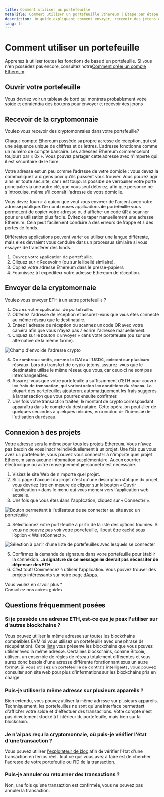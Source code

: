 ```yaml
---
title: Comment utiliser un portefeuille
metaTitle: Comment utiliser un portefeuille Ethereum | Étape par étape
description: Un guide expliquant comment envoyer, recevoir des jetons et se connecter à des projets web3.
lang: fr
---
```


# Comment utiliser un portefeuille

Apprenez à utiliser toutes les fonctions de base d'un portefeuille. Si vous n'en possédez pas encore, consultez notre[Comment créer un compte Ethereum](/guides/how-to-create-an-ethereum-account/).

## Ouvrir votre portefeuille

Vous devriez voir un tableau de bord qui montrera probablement votre solde et contiendra des boutons pour envoyer et recevoir des jetons.

## Recevoir de la cryptomonnaie

Voulez-vous recevoir des cryptomonnaies dans votre portefeuille?

Chaque compte Ethereum possède sa propre adresse de réception, qui est une séquence unique de chiffres et de lettres. L'adresse fonctionne comme un numéro de compte bancaire. Les adresses Ethereum commenceront toujours par « 0x ». Vous pouvez partager cette adresse avec n'importe qui: il est sécuritaire de le faire.

Votre adresse est un peu comme l’adresse de votre domicile : vous devez la communiquez aux gens pour qu’ils puissent vous trouver. Vous pouvez agir ainsi en toute sécurité, car il est toujours possible de verrouiller votre porte principale via une autre clé, que vous seul détenez, afin que personne ne s'introduise, même s'il connaît l'adresse de votre domicile.

Vous devez fournir à quiconque veut vous envoyer de l'argent avec votre adresse publique. De nombreuses applications de portefeuille vous permettent de copier votre adresse ou d'afficher un code QR à scanner pour une utilisation plus facile. Évitez de taper manuellement une adresse Ethereum. Cela peut facilement conduire à des erreurs de frappe et à des pertes de fonds.

Différentes applications peuvent varier ou utiliser une langue différente, mais elles devraient vous conduire dans un processus similaire si vous essayez de transférer des fonds.

1. Ouvrez votre application de portefeuille.
2. Cliquez sur « Recevoir » (ou sur le libellé similaire).
3. Copiez votre adresse Ethereum dans le presse-papiers.
4. Fournissez à l'expéditeur votre adresse Ethereum de réception.

## Envoyer de la cryptomonnaie

Voulez-vous envoyer ETH à un autre portefeuille ?

1. Ouvrez votre application de portefeuille.
2. Obtenez l'adresse de réception et assurez-vous que vous êtes connecté au même réseau que le destinataire.
3. Entrez l'adresse de réception ou scannez un code QR avec votre caméra afin que vous n'ayez pas à écrire l'adresse manuellement.
4. Cliquez sur le bouton « Envoyer » dans votre portefeuille (ou sur une alternative de la même forme).

![Champ d'envoi de l'adresse crypto](./send.png)
<br/>

5. De nombreux actifs, comme le DAI ou l'USDC, existent sur plusieurs réseaux. Lors du transfert de crypto-jetons, assurez-vous que le destinataire utilise le même réseau que vous, car ceux-ci ne sont pas interchangeables.
6. Assurez-vous que votre portefeuille a suffisamment d'ETH pour couvrir les frais de transaction, qui varient selon les conditions du réseau. La plupart des portefeuilles ajouteront automatiquement les frais suggérés à la transaction que vous pourrez ensuite confirmer.
7. Une fois votre transaction traitée, le montant de crypto correspondant apparaîtra dans le compte du destinataire. Cette opération peut aller de quelques secondes à quelques minutes, en fonction de l'intensité de l'utilisation du réseau.

## Connexion à des projets

Votre adresse sera la même pour tous les projets Ethereum. Vous n'avez pas besoin de vous inscrire individuellement à un projet. Une fois que vous avez un portefeuille, vous pouvez vous connecter à n'importe quel projet Ethereum sans aucune information supplémentaire. Aucun courrier électronique ou autre renseignement personnel n'est nécessaire.

1. Visitez le site Web de n'importe quel projet.
2. Si la page d'accueil du projet n'est qu'une description statique du projet, vous devriez être en mesure de cliquer sur le bouton « Ouvrir l'application » dans le menu qui vous mènera vers l'application web actuelle.
3. Une fois que vous êtes dans l'application, cliquez sur « Connecter ».

![Bouton permettant à l'utilisateur de se connecter au site avec un portefeuille](./connect1.png)

4. Sélectionnez votre portefeuille à partir de la liste des options fournies. Si vous ne pouvez pas voir votre portefeuille, il peut être caché sous l’option « WalletConnect ».

![Sélection à partir d'une liste de portefeuilles avec lesquels se connecter](./connect2.png)

5. Confirmez la demande de signature dans votre portefeuille pour établir la connexion. **La signature de ce message ne devrait pas nécessiter de dépenser des ETH**.
6. C’est tout! Commencez à utiliser l'application. Vous pouvez trouver des projets intéressants sur notre page [dApps](/dapps/#explore). <br />

<Alert variant="update">
<Emoji text=":eyes:" className="text-4xl"/>
<AlertContent className="justify-between flex-row items-center">
  <div>Vous voulez en savoir plus ?</div>
  <ButtonLink href="/guides/">
    Consultez nos autres guides
  </ButtonLink>
</AlertContent>
</Alert>

## Questions fréquemment posées

### Si je possède une adresse ETH, est-ce que je peux l'utiliser sur d'autres blockchains ?

Vous pouvez utiliser la même adresse sur toutes les blockchains compatibles EVM (si vous utilisez un portefeuille avec une phrase de récupération). Cette [liste](https://chainlist.org/) vous présente les blockchains que vous pouvez utiliser avec la même adresse. Certaines blockchains, comme Bitcoin, utilisent un ensemble de règles de réseau totalement différentes et vous aurez donc besoin d'une adresse différente fonctionnant sous un autre format. Si vous utilisez un portefeuille de contrats intelligents, vous pouvez consulter son site web pour plus d'informations sur les blockchains pris en charge.

### Puis-je utiliser la même adresse sur plusieurs appareils ?

Bien entendu, vous pouvez utiliser la même adresse sur plusieurs appareils. Techniquement, les portefeuilles ne sont qu'une interface permettant d'afficher votre solde et d'effectuer des transactions. Votre compte n'est pas directement stocké à l'intérieur du portefeuille, mais bien sur la blockchain.

### Je n'ai pas reçu la cryptomonnaie, où puis-je vérifier l'état d'une transaction ?

Vous pouvez utiliser [l'explorateur de bloc](/developers/docs/data-and-analytics/block-explorers/) afin de vérifier l'état d'une transaction en temps réel. Tout ce que vous avez à faire est de chercher l'adresse de votre portefeuille ou l'ID de la transaction.

### Puis-je annuler ou retourner des transactions ?

Non, une fois qu'une transaction est confirmée, vous ne pouvez pas annuler la transaction.
